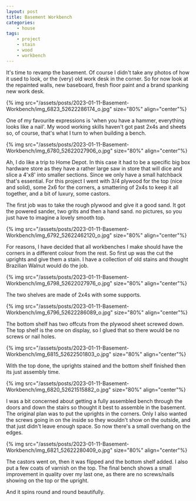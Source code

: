 ```yaml
---
layout: post
title: Basement Workbench
categories:
    - house
tags:
    - project
    - stain
    - wood
    - workbench
---
```



It's time to revamp the basement.  Of course I didn't take any photos of how it used to look, or the (very) old work desk in the corner. So for now look at the repainted walls, new baseboard, fresh floor paint and a brand spanking new work desk.




{% img src="/assets/posts/2023-01-11-Basement-Workbench/img_6823_52622286174_o.jpg" size="80%" align="center"%}


One of my favourite expressions is 'when you have a hammer, everything looks like a nail'.  My wood working skills haven't got past 2x4s and sheets so, of course, that's what I turn to when building a bench.




{% img src="/assets/posts/2023-01-11-Basement-Workbench/img_6780_52622027906_o.jpg" size="80%" align="center"%}


Ah, I do like a trip to Home Depot.  In this case it had to be a specific big box hardware store as they have a rather large saw in store that will dice and slice a 4'x8' into smaller sections.  Since we only have a small hatchback that's essential.  For this project I went with 3/4 plywood for the top (nice and solid), some 2x6 for the corners, a smattering of 2x4s to keep it all together, and a bit of luxury, some castors.




The first job was to take the rough plywood and give it a good sand.  It got the powered sander, two grits and then a hand sand. no pictures, so you just have to imagine a lovely smooth top.




{% img src="/assets/posts/2023-01-11-Basement-Workbench/img_6792_52622462120_o.jpg" size="80%" align="center"%}


For reasons, I have decided that all workbenches I make should have the corners in a different colour from the rest.  So first up was the cut the uprights and give them a stain.  I have a collection of old stains and thought Brazilian Walnut would do the job.




{% img src="/assets/posts/2023-01-11-Basement-Workbench/img_6798_52622027976_o.jpg" size="80%" align="center"%}


The two shelves are made of 2x4s with some supports.




{% img src="/assets/posts/2023-01-11-Basement-Workbench/img_6796_52622286089_o.jpg" size="80%" align="center"%}


The bottom shelf has two offcuts from the plywood sheet screwed down.  The top shelf is the one on display, so I glued that so there would be no screws or nail holes.




{% img src="/assets/posts/2023-01-11-Basement-Workbench/img_6815_52622501803_o.jpg" size="80%" align="center"%}


With the top done, the uprights stained and the bottom shelf finished then its just assembly time.




{% img src="/assets/posts/2023-01-11-Basement-Workbench/img_6820_52621515882_o.jpg" size="80%" align="center"%}


I was a bit concerned about getting a fully assembled bench through the doors and down the stairs so thought it best to assemble in the basement. The original plan was to put the uprights in the corners. Only I also wanted the screws going in on the inside so they wouldn't show on the outside, and that just didn't leave enough space.  So now there's a small overhang on the edges.




{% img src="/assets/posts/2023-01-11-Basement-Workbench/img_6821_52622280409_o.jpg" size="80%" align="center"%}







The castors went on, then it was flipped and the bottom shelf added. I also put a few coats of varnish on the top.  The final bench shows a small improvement in quality over my last one, as there are no screws/nails showing on the top or the upright. 




And it spins round and round beautifully.


